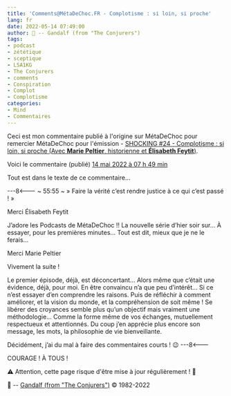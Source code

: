 ```yaml
---
title: 'Comments@MétaDeChoc.FR - Complotisme : si loin, si proche'
lang: fr
date: 2022-05-14 07:49:00
author: 🧙 -- Gandalf (from "The Conjurers")
tags:
- podcast
- zététique
- sceptique
- LSA1KG
- The Conjurers
- comments
- Conspiration
- Complot
- Complotisme
categories:
- Mind
- Commentaires
---
```


Ceci est mon commentaire publié à l'origine sur MétaDeChoc pour remercier MétaDeChoc pour l'émission - [SHOCKING #24 - Complotisme : si loin, si proche (Avec **Marie Peltier**, historienne et **Élisabeth Feytit**)](https://metadechoc.fr/podcast/complotisme-si-loin-si-proche/).

Voici le commentaire (publié) [14 mai 2022 à 07 h 49 min](https://metadechoc.fr/podcast/complotisme-si-loin-si-proche/#comment-1232)

Tout est dans le texte de ce commentaire...

<!-- more -->

---8<---
~ 55:55 ~
 »
Faire la vérité c’est rendre justice à ce qui c’est passé !
 »

Merci Élisabeth Feytit

J’adore les Podcasts de MétaDeChoc !!
La nouvelle série d’hier soir sur…
À essayer, pour les premières minutes…
Tout est dit, mieux que je ne le ferais…

Merci Marie Peltier

Vivement la suite !

Le premier épisode, déjà, est déconcertant…
Alors même que c’était une évidence, déjà, pour moi.
En être convaincu n’a que peu d’intérêt…
Si ce n’est essayer d’en comprendre les raisons.
Puis de réfléchir à comment améliorer, et la vision du monde, et la compréhension de soit même !
Se libérer des croyances semble plus qu’un objectif mais vraiment une méthodologie…
Comme la forme même de vos échanges, mutuellement respectueux et attentionnés.
Du coup j’en apprécie plus encore son message, les mots, la philosophie de vie bienveillante.

Décidément, j’ai du mal à faire des commentaires courts !
😉
---8<---

COURAGE !
À TOUS !

⚠️ Attention, cette page risque d'être mise à jour régulièrement ! 👀

🧙 -- [Gandalf (from "The Conjurers")](mailto:Gandalf@Gk2.NET?subject=The%20Conjurers%20%3F) ©️ 1982-2022